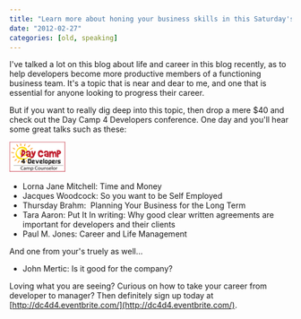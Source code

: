 ```yaml
---
title: "Learn more about honing your business skills in this Saturday's Day Camp 4 Developers virtual conference"
date: "2012-02-27"
categories: [old, speaking]
---
```


I've talked a lot on this blog about life and career in this blog recently, as to help developers become more productive members of a functioning business team. It's a topic that is near and dear to me, and one that is essential for anyone looking to progress their career.

But if you want to really dig deep into this topic, then drop a mere $40 and check out the Day Camp 4 Developers conference. One day and you'll hear some great talks such as these:

[![](/images/dc4d-camp-counselor-bug-100.png)](http://daycamp4developers.com)

- Lorna Jane Mitchell: Time and Money
- Jacques Woodcock: So you want to be Self Employed
- Thursday Brahm:  Planning Your Business for the Long Term
- Tara Aaron: Put It In writing: Why good clear written agreements are important for developers and their clients
- Paul M. Jones: Career and Life Management

And one from your's truely as well...

- John Mertic: Is it good for the company?

Loving what you are seeing? Curious on how to take your career from developer to manager? Then definitely sign up today at [http://dc4d4.eventbrite.com/](http://dc4d4.eventbrite.com/).
